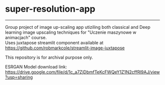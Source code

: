 # super-resolution-app
---
Group project of image up-scaling app utiziling both classical and Deep learning image upscaling techniques for "Uczenie maszynowe w animacjach" course.  
Uses juxtapose streamlit component available at https://github.com/robmarkcole/streamlit-image-juxtapose  

This repository is for archival purpose only.

ESRGAN Model download link:
https://drive.google.com/file/d/1c_a7ZjDbmfTeKcFWQeY1Z1N2cffRl9AJ/view?usp=sharing
